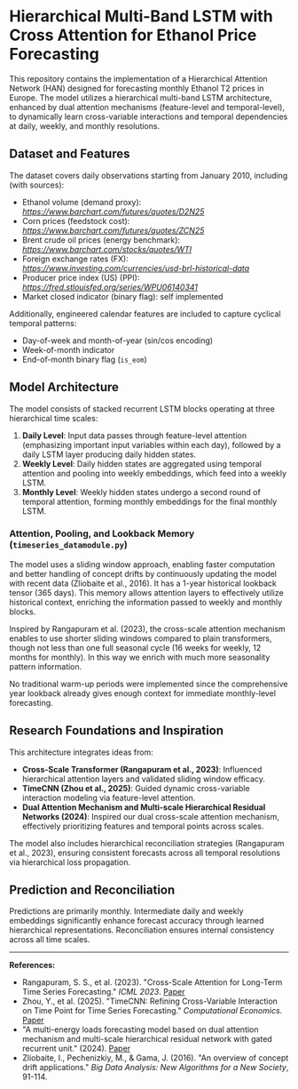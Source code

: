 # Hierarchical Multi-Band LSTM with Cross Attention for Ethanol Price Forecasting

This repository contains the implementation of a Hierarchical Attention Network (HAN) designed for forecasting monthly Ethanol T2 prices in Europe. The model utilizes a hierarchical multi-band LSTM architecture, enhanced by dual attention mechanisms (feature-level and temporal-level), to dynamically learn cross-variable interactions and temporal dependencies at daily, weekly, and monthly resolutions.

## Dataset and Features

The dataset covers daily observations starting from January 2010, including (with sources): 

* Ethanol volume (demand proxy): _https://www.barchart.com/futures/quotes/D2N25_
* Corn prices (feedstock cost): _https://www.barchart.com/futures/quotes/ZCN25_
* Brent crude oil prices (energy benchmark): _https://www.barchart.com/stocks/quotes/WTI_
* Foreign exchange rates (FX): _https://www.investing.com/currencies/usd-brl-historical-data_
* Producer price index (US) (PPI): _https://fred.stlouisfed.org/series/WPU06140341_
* Market closed indicator (binary flag): self implemented 

Additionally, engineered calendar features are included to capture cyclical temporal patterns:

* Day-of-week and month-of-year (sin/cos encoding)
* Week-of-month indicator
* End-of-month binary flag (`is_eom`)

## Model Architecture

The model consists of stacked recurrent LSTM blocks operating at three hierarchical time scales:

1. **Daily Level**: Input data passes through feature-level attention (emphasizing important input variables within each day), followed by a daily LSTM layer producing daily hidden states.
2. **Weekly Level**: Daily hidden states are aggregated using temporal attention and pooling into weekly embeddings, which feed into a weekly LSTM.
3. **Monthly Level**: Weekly hidden states undergo a second round of temporal attention, forming monthly embeddings for the final monthly LSTM.

### Attention, Pooling, and Lookback Memory (`timeseries_datamodule.py`)

The model uses a sliding window approach, enabling faster computation and  better handling of concept drifts by continuously updating the model with recent data (Zliobaite et al., 2016). It has a 1-year historical lookback tensor (365 days). This memory allows attention layers to effectively utilize historical context, enriching the information passed to weekly and monthly blocks.

Inspired by Rangapuram et al. (2023), the cross-scale attention mechanism enables to use shorter sliding windows compared to plain transformers, though not less than one full seasonal cycle (16 weeks for weekly, 12 months for monthly). In this way we enrich with much more seasonality pattern information. 

No traditional warm-up periods were implemented since the comprehensive year lookback already gives enough context for immediate monthly-level forecasting.


## Research Foundations and Inspiration

This architecture integrates ideas from:

* **Cross-Scale Transformer (Rangapuram et al., 2023)**: Influenced hierarchical attention layers and validated sliding window efficacy.
* **TimeCNN (Zhou et al., 2025)**: Guided dynamic cross-variable interaction modeling via feature-level attention.
* **Dual Attention Mechanism and Multi-scale Hierarchical Residual Networks (2024)**: Inspired our dual cross-scale attention mechanism, effectively prioritizing features and temporal points across scales.

The model also includes hierarchical reconciliation strategies (Rangapuram et al., 2023), ensuring consistent forecasts across all temporal resolutions via hierarchical loss propagation.

## Prediction and Reconciliation

Predictions are primarily monthly. Intermediate daily and weekly embeddings significantly enhance forecast accuracy through learned hierarchical representations. Reconciliation ensures internal consistency across all time scales.

---

**References:**

* Rangapuram, S. S., et al. (2023). "Cross-Scale Attention for Long-Term Time Series Forecasting." *ICML 2023*. [Paper](https://proceedings.mlr.press/v206/rangapuram23a/rangapuram23a.pdf)
* Zhou, Y., et al. (2025). "TimeCNN: Refining Cross-Variable Interaction on Time Point for Time Series Forecasting." *Computational Economics*. [Paper](https://link.springer.com/article/10.1007/s10614-025-11030-y?utm_source=chatgpt.com)
* "A multi-energy loads forecasting model based on dual attention mechanism and multi-scale hierarchical residual network with gated recurrent unit." (2024). [Paper](https://www.researchgate.net/publication/389106299_A_multi-energy_loads_forecasting_model_based_on_dual_attention_mechanism_and_multi-scale_hierarchical_residual_network_with_gated_recurrent_unit)
* Zliobaite, I., Pechenizkiy, M., & Gama, J. (2016). "An overview of concept drift applications." *Big Data Analysis: New Algorithms for a New Society*, 91-114.
